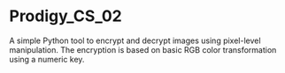# Prodigy_CS_02
A simple Python tool to encrypt and decrypt images using pixel-level manipulation. The encryption is based on basic RGB color transformation using a numeric key.
